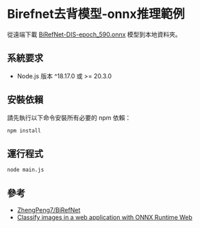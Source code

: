 # Birefnet去背模型-onnx推理範例

從遠端下載 [BiRefNet-DIS-epoch_590.onnx](https://github.com/ZhengPeng7/BiRefNet/releases/download/v1/BiRefNet-COD-epoch_125.onnx) 模型到本地資料夾。

## 系統要求

- Node.js 版本 ^18.17.0 或 >= 20.3.0

## 安裝依賴

請先執行以下命令安裝所有必要的 npm 依賴：

```bash
npm install
```

## 運行程式

```bash
node main.js
```

## 參考
- [ZhengPeng7/BiRefNet](https://github.com/ZhengPeng7/BiRefNet)
- [Classify images in a web application with ONNX Runtime Web
](https://onnxruntime.ai/docs/tutorials/web/classify-images-nextjs-github-template.html)
